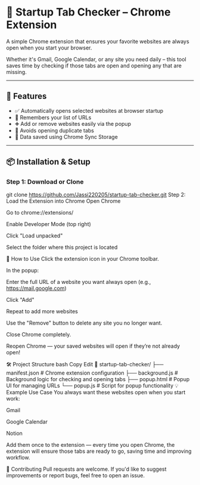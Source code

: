 # 🚀 Startup Tab Checker – Chrome Extension

A simple Chrome extension that ensures your favorite websites are always open when you start your browser.

Whether it's Gmail, Google Calendar, or any site you need daily – this tool saves time by checking if those tabs are open and opening any that are missing.

---

## 🔧 Features

- ✅ Automatically opens selected websites at browser startup
- 🧠 Remembers your list of URLs
- ➕ Add or remove websites easily via the popup
- 🚫 Avoids opening duplicate tabs
- 💾 Data saved using Chrome Sync Storage

---

## 📦 Installation & Setup

### Step 1: Download or Clone
git clone https://github.com/Jassi220205/startup-tab-checker.git
Step 2: Load the Extension into Chrome
Open Chrome

Go to chrome://extensions/

Enable Developer Mode (top right)

Click "Load unpacked"

Select the folder where this project is located

🧪 How to Use
Click the extension icon in your Chrome toolbar.

In the popup:

Enter the full URL of a website you want always open (e.g., https://mail.google.com)

Click "Add"

Repeat to add more websites

Use the "Remove" button to delete any site you no longer want.

Close Chrome completely.

Reopen Chrome — your saved websites will open if they’re not already open!

🛠 Project Structure
bash
Copy
Edit
📁 startup-tab-checker/
├── manifest.json          # Chrome extension configuration
├── background.js          # Background logic for checking and opening tabs
├── popup.html             # Popup UI for managing URLs
└── popup.js               # Script for popup functionality
💡 Example Use Case
You always want these websites open when you start work:

Gmail

Google Calendar

Notion

Add them once to the extension — every time you open Chrome, the extension will ensure those tabs are ready to go, saving time and improving workflow.

🤝 Contributing
Pull requests are welcome. If you'd like to suggest improvements or report bugs, feel free to open an issue.
